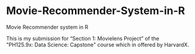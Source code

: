 # Movie-Recommender-System-in-R
Movie Recommender system in R

This is my submission for “Section 1: Movielens Project” of the "PH125.9x: Data Science: Capstone"  course which in offered by  HarvardX.

